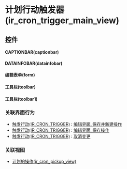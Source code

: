 # 计划行动触发器(ir_cron_trigger_main_view)  <!-- {docsify-ignore-all} -->



## 控件
#### CAPTIONBAR(captionbar)
#### DATAINFOBAR(datainfobar)
#### 编辑表单(form)
#### 工具栏(toolbar)
#### 工具栏(toolbar1)


### 关联界面行为
  * [触发行动(IR_CRON_TRIGGER)](module/base/ir_cron_trigger) : [编辑界面_保存并新建操作](module/base/ir_cron_trigger#界面行为)
  * [触发行动(IR_CRON_TRIGGER)](module/base/ir_cron_trigger) : [编辑界面_保存操作](module/base/ir_cron_trigger#界面行为)
  * [触发行动(IR_CRON_TRIGGER)](module/base/ir_cron_trigger) : [取消变更](module/base/ir_cron_trigger#界面行为)

### 关联视图
  * [计划的操作(ir_cron_pickup_view)](app/view/ir_cron_pickup_view)

<script>
 const { createApp } = Vue
  createApp({
    data() {
      return {

      }
    }
  }).use(ElementPlus).mount('#app')
</script>